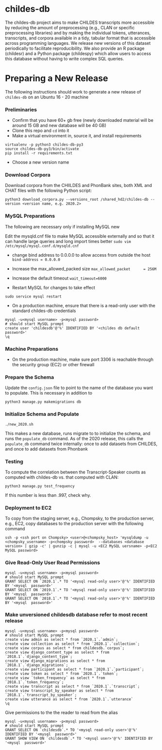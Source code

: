 # childes-db
The childes-db project aims to make CHILDES transcripts more accessible by reducing the amount of preprocessing (e.g., CLAN or specific preprocessing libraries) and by making the individual tokens, utterances, transcripts, and corpora available in a tidy, tabular format that is accessible across programming languages. We release new versions of this dataset periodically to facilitate reproducibility. We also provide an R package (childesr) and a Python package (childespy) which allow users to access this database without having to write complex SQL queries.

# Preparing a New Release

The following instructions should work to generate a new release of `childes-db` on an Ubuntu 16 - 20 machine

### Preliminaries
- Confirm that you have 60+ gb free (newly downloaded material will be around 15 GB and new database will be 40 GB)
- Clone this repo and `cd` into it
- Make a virtual environment in, source it, and install requirements
```
virtualenv -p python3 childes-db-py3
source childes-db-py3/bin/activate
pip install -r requirements.txt
```
- Choose a new version name

### Download Corpora

Download corpora from the CHIILDES and PhonBank sites, both XML and CHAT files with the following Python script:

`python3 download_corpora.py --versions_root /shared_hd2/childes-db --version <version name, e.g. 2020.2>`


### MySQL Preparations

The following are necessary only if installing MySQL new 

Edit the mysqld.cnf file to make MySQL accessible externally and so that it can handle large queries and long import times better
`sudo vim /etc/mysql/mysql.conf.d/mysqld.cnf`

- change bind address to 0.0.0.0 to allow access from outside the host
`bind-address = 0.0.0.0`

- Increase the max_allowed_packed size
`max_allowed_packet      = 256M`

- Increase the default timeout
`wait_timeout=6000`

- Restart MySQL for changes to take effect

`sudo service mysql restart`

- On a production machine, ensure that there is a read-only user with the standard childes-db credentials

```
mysql -u<mysql username> -p<mysql password>
# should start MySQL prompt
create user 'childesdb'@'%' IDENTIFIED BY '<childes db default password>'
\q
```

### Machine Preparations

- On the production machine, make sure port 3306 is reachable through the security group (EC2) or other firewall

### Prepare the Schema 

Update the `config.json` file to point to the name of the database you want to populate. This is necessary in addition to 

`python3 manage.py makemigrations db`


### Initialize Schema and Populate

`./new_2020.sh`

This makes  a new database, runs migrate to to initialize the schema, and runs the `populate_db` command. As of the 2020 release, this calls the `populate_db` command twice internally: once to add datasets from CHILDES, and once to add datasets from Phonbank

### Testing

To compute the correlation between the Transcript-Speaker counts as computed with childes-db vs. that computed with CLAN:

`python3 manage.py test_frequency`

If this number is less than .997, check why.

### Deployment to EC2

To copy from the staging server, e.g., Chompsky, to the production server, e.g., EC2, copy databases to the production server with the following command

`ssh -p <ssh port on Chompsky> <user>@<chompsky_host> 'mysqldump -u <chompsky_username> -p<chompsky password>  --databases <database version> | gzip -c' | gunzip -c | mysql -u <EC2 MySQL uersname> -p<EC2 MySQL password>`

### Give Read-Only User Read Permissions

```
mysql -u<mysql username> -p<mysql password>
# should start MySQL prompt
GRANT SELECT ON `2020.1`.* TO '<mysql read-only user>'@'%' IDENTIFIED BY '<mysql  password>'
GRANT SELECT ON `2019.1`.* TO '<mysql read-only user>'@'%' IDENTIFIED BY '<mysql  password>'
GRANT SELECT ON `2018.1`.* TO '<mysql read-only user>'@'%' IDENTIFIED BY '<mysql  password>'
```

### Make unversioned childesdb database refer to most recent release

```
mysql -u<mysql username> -p<mysql password>
# should start MySQL prompt
create view admin as select * from `2020.1`.`admin`;
create view collection as select * from `2020.1`.`collection`;
create view corpus as select * from childesdb.`corpus`;
create view django_content_type as select * from `2018.1`.`django_content_type`;
create view django_migrations as select * from `2018.1`.`django_migrations`;
create view participant as select * from `2020.1`.`participant`;
create view token as select * from `2020.1`.`token`;
create view `token_frequency` as select * from `2018.1`.`token_frequency`;
create view transcript as select * from `2020.1`.`transcript`;
create view transcript_by_speaker as select * from `2018.1`.`transcript_by_speaker`;
create view utterance as select * from `2020.1`.`utterance`
\q
```

Give permissions to the the reader to read from the alias
```
mysql -u<mysql username> -p<mysql password>
# should start MySQL prompt
GRANT SELECT ON `childesdb`.* TO '<mysql read-only user>'@'%' IDENTIFIED BY '<mysql  password>'
GRANT SHOW VIEW ON `childesdb`.* TO '<mysql user>'@'%' IDENTIFIED BY '<mysql  password>'
```
